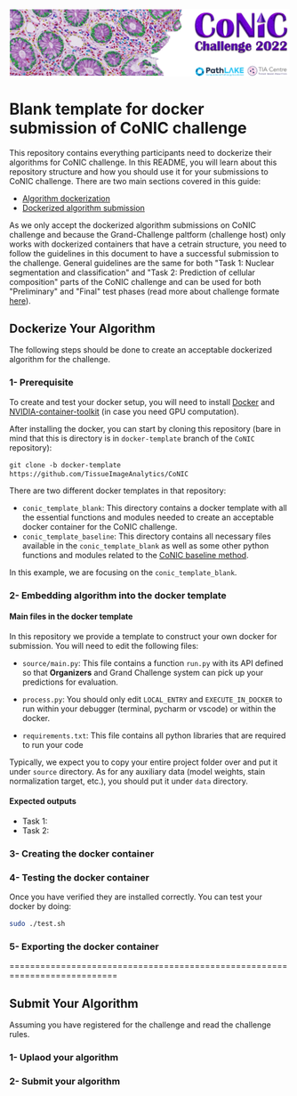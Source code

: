 <p align="center">
  <img src="/doc/conic_banner.png">
</p>

# Blank template for docker submission of CoNIC challenge

This repository contains everything participants need to dockerize their algorithms for CoNIC challenge. In this README, you will learn about this repository structure and how you should use it for your submissions to CoNIC challenge. There are two main sections covered in this guide:

- [Algorithm dockerization](#dockerize-your-algorithm)
- [Dockerized algorithm submission](#submit-your-algorithm)

As we only accept the dockerized algorithm submissions on CoNIC challenge and because the Grand-Challenge paltform (challenge host) only works with dockerized containers that have a cetrain structure, you need to follow the guidelines in this document to have a successful submission to the challenge. General guidelines are the same for both "Task 1: Nuclear segmentation and classification" and "Task 2: Prediction of cellular composition" parts of the CoNIC challenge and can be used for both "Preliminary" and "Final" test phases (read more about challenge formate [here](https://conic-challenge.grand-challenge.org/)).


## Dockerize Your Algorithm

The following steps should be done to create an acceptable dockerized algorithm for the challenge.

### 1- Prerequisite
To create and test your docker setup, you will need to install [Docker](https://docs.docker.com/engine/install/)
and [NVIDIA-container-toolkit](https://docs.nvidia.com/datacenter/cloud-native/container-toolkit/install-guide.html) (in case you need GPU computation).

After installing the docker, you can start by cloning this repository (bare in mind that this is directory is in `docker-template` branch of the `CoNIC` repository):
```
git clone -b docker-template https://github.com/TissueImageAnalytics/CoNIC
```
There are two different docker templates in that repository: 
- `conic_template_blank`: This directory contains a docker template with all the essential functions and modules needed to create an acceptable docker container for the CoNIC challenge. 
- `conic_template_baseline`: This directory contains all necessary files available in the `conic_template_blank` as well as some other python functions and modules related to the [CoNIC baseline method](https://github.com/vqdang/hover_net/tree/conic).

In this example, we are focusing on the `conic_template_blank`.


### 2- Embedding algorithm into the docker template

#### Main files in the docker template
In this repository we provide a template to construct your own docker for submission.
You will need to edit the following files:

- `source/main.py`: This file contains a function `run.py` with its API defined
    so that **Organizers** and Grand Challenge system can pick up your predictions
    for evaluation.

- `process.py`: You should only edit `LOCAL_ENTRY` and `EXECUTE_IN_DOCKER`
    to run within your debugger (terminal, pycharm or vscode) or within the docker.

- `requirements.txt`: This file contains all python libraries that are required to
    run your code

Typically, we expect you to copy your entire project folder over and put it under
`source` directory. As for any auxiliary data (model weights, stain normalization
target, etc.), you should put it under `data` directory.

#### Expected outputs
 - Task 1:
 - Task 2:

### 3- Creating the docker container

### 4- Testing the docker container
Once you have verified they are installed correctly.
You can test your docker by doing:

```bash
sudo ./test.sh
```

### 5- Exporting the docker container

===========================================================================

## Submit Your Algorithm

Assuming you have registered for the challenge and read the challenge rules.

### 1- Uplaod your algorithm

### 2- Submit your algorithm
